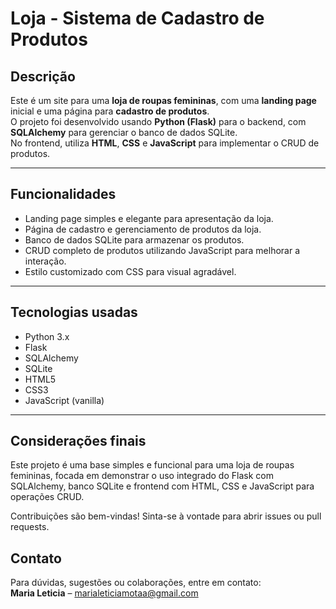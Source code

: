 # Loja - Sistema de Cadastro de Produtos

## Descrição

Este é um site para uma **loja de roupas femininas**, com uma **landing page** inicial e uma página para **cadastro de produtos**.  
O projeto foi desenvolvido usando **Python (Flask)** para o backend, com **SQLAlchemy** para gerenciar o banco de dados SQLite.  
No frontend, utiliza **HTML**, **CSS** e **JavaScript** para implementar o CRUD de produtos.

---

## Funcionalidades

- Landing page simples e elegante para apresentação da loja.
- Página de cadastro e gerenciamento de produtos da loja.
- Banco de dados SQLite para armazenar os produtos.
- CRUD completo de produtos utilizando JavaScript para melhorar a interação.
- Estilo customizado com CSS para visual agradável.

---

## Tecnologias usadas

- Python 3.x  
- Flask  
- SQLAlchemy  
- SQLite  
- HTML5  
- CSS3  
- JavaScript (vanilla)

---

## Considerações finais

Este projeto é uma base simples e funcional para uma loja de roupas femininas, focada em demonstrar o uso integrado do Flask com SQLAlchemy, banco SQLite e frontend com HTML, CSS e JavaScript para operações CRUD.

Contribuições são bem-vindas! Sinta-se à vontade para abrir issues ou pull requests.

## Contato

Para dúvidas, sugestões ou colaborações, entre em contato:  
**Maria Leticia** – marialeticiamotaa@gmail.com


